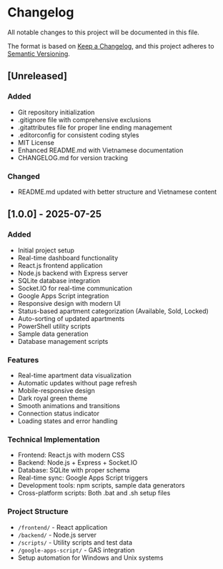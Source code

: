 # Changelog

All notable changes to this project will be documented in this file.

The format is based on [Keep a Changelog](https://keepachangelog.com/en/1.0.0/),
and this project adheres to [Semantic Versioning](https://semver.org/spec/v2.0.0.html).

## [Unreleased]

### Added
- Git repository initialization
- .gitignore file with comprehensive exclusions
- .gitattributes file for proper line ending management
- .editorconfig for consistent coding styles
- MIT License
- Enhanced README.md with Vietnamese documentation
- CHANGELOG.md for version tracking

### Changed
- README.md updated with better structure and Vietnamese content

## [1.0.0] - 2025-07-25

### Added
- Initial project setup
- Real-time dashboard functionality
- React.js frontend application
- Node.js backend with Express server
- SQLite database integration
- Socket.IO for real-time communication
- Google Apps Script integration
- Responsive design with modern UI
- Status-based apartment categorization (Available, Sold, Locked)
- Auto-sorting of updated apartments
- PowerShell utility scripts
- Sample data generation
- Database management scripts

### Features
- Real-time apartment data visualization
- Automatic updates without page refresh
- Mobile-responsive design
- Dark royal green theme
- Smooth animations and transitions
- Connection status indicator
- Loading states and error handling

### Technical Implementation
- Frontend: React.js with modern CSS
- Backend: Node.js + Express + Socket.IO
- Database: SQLite with proper schema
- Real-time sync: Google Apps Script triggers
- Development tools: npm scripts, sample data generators
- Cross-platform scripts: Both .bat and .sh setup files

### Project Structure
- `/frontend/` - React application
- `/backend/` - Node.js server
- `/scripts/` - Utility scripts and test data
- `/google-apps-script/` - GAS integration
- Setup automation for Windows and Unix systems

